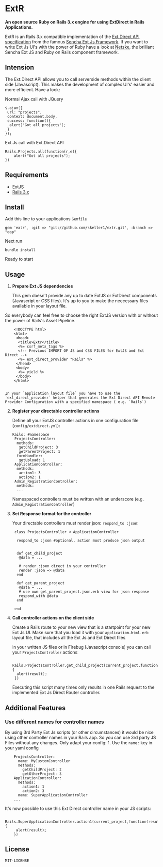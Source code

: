 # __ExtR__


__An open source Ruby on Rails 3.x engine for using ExtDirect in Rails Applications.__

ExtR is an Rails 3.x compatible implementation of the [Ext.Direct API specification](http://www.sencha.com/products/extjs/extdirect) from the famous [Sencha Ext Js Framework](http://www.sencha.com/). If you want to write Ext Js UI's with the power of Ruby have a look at [Netzke](http://netzke.org/), the brilliant Sencha Ext JS and Ruby on Rails component framework.


## Intension

The Ext.Direct API allows you to call serverside methods within the client side (Javascript). This makes the development of complex UI's' easier and more efficient. Have a look:


Normal Ajax call with JQuery

    $.ajax({
     url: "projects",
     context: document.body,
     success: function(){
      alert("Got all projects");
     }
    });


Ext Js call with Ext.Direct API

    Rails.Projects.all(function(r,e){
        alert("Got all projects");
    })


## Requirements
* ExtJS
* [Rails 3.x](http://github.com/rails/rails)


## Install

Add this line to your applications `Gemfile`

    gem 'extr', :git => "git://github.com/skeller1/extr.git", :branch => "oop"

Next run

    bundle install

Ready to start


## Usage

1.  __Prepare Ext JS dependencies__

    This gem doesn't provide any up to date ExtJS or ExtDirect components (Javascript or CSS files). It's up to you to make the neccessary files available in your layout file.

   So everybody can feel free to choose the right ExtJS version with or without the power of Rails's Asset Pipeline.

        <!DOCTYPE html>
        <html>
         <head>
          <title>Extr</title>
          <%= csrf_meta_tags %>
          <!-- Previous IMPORT OF JS and CSS FILES for ExtJS and Ext Direct -->
          <%= ext_direct_provider "Rails" %>
         </head>
         <body>
          <%= yield %>
         </body>
        </html>


    In your `application layout file` you have to use the `ext_direct_provider` helper that generates the Ext Direct API Remote Provider Configuration with a specified namespace ( e.g. `Rails`)


2.  __Register your directable controller actions__

    Define all your ExtJS controller actions in one configuration file (`config/extdirect.yml`):
    
        Rails: #namespace
         ProjectsController:
          methods:
           getChildProject: 3
           getParentProject: 1
          formHandler:
           getUpload: 1
         ApplicationController:
          methods:
           action1: 3
           action2: 1
         Admin_RegistrationController:
          methods:
          ... 

    Namespaced controllers must be written with an underscore (e.g. `Admin_RegistrationController`)


3. __Set Response format for the controller__

    Your directable controllers must render json: `respond_to :json`:

        class ProjectsController < ApplicationController

         respond_to :json #optional, action must produce json output


         def get_child_project
          @data = ...

          # render :json direct in your controller
          render :json => @data
         end

         def get_parent_project
          @data = ...
          # use own get_parent_project.json.erb view for json response
          respond_with @data
         end

        end



4. __Call controller actions on the client side__

    Create a Rails route to your new view that is a startpoint for your new Ext Js UI. Make sure that you load it with your `application.html.erb` layout file, that includes all the Ext Js and Ext Direct files.

    In your written JS files or in Firebug (Javascript console) you can call your `ProjectsController` actions:

        Rails.ProjectsController.get_child_project(current_project,function(result,e){
         alert(result);
        })



    Executing this script many times only results in one Rails request to the implemented Ext Js Direct Router controller.

## Additional Features


### Use different names for controller names
By using 3rd Party Ext Js scripts (or other circumstances) it would be nice using other controller names in your Rails app. So you can use 3rd party JS Files without any changes. Only adapt your config:
    1. Use the  `name:` key in your yaml config

        ProjectsController:
          name: MyCustomController
          methods:
            getChildProject: 2
            getOtherProject: 3
        ApplicationController:
          methods:
            action1: 1
            action2: 3
          name: SuperApplicationController
        ...



It's now possible to use this Ext Direct controller name in your JS scripts:

        Rails.SuperApplicationController.action1(current_project,function(result,e){
         alert(result);
        })

## License

    MIT-LICENSE

